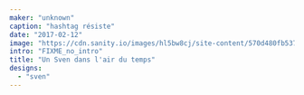 ```yaml
---
maker: "unknown"
caption: "hashtag résiste"
date: "2017-02-12"
image: "https://cdn.sanity.io/images/hl5bw8cj/site-content/570d480fb537020b631203b4f4f2c3817e843e2e-1080x1080.jpg"
intro: "FIXME_no_intro"
title: "Un Sven dans l'air du temps"
designs:
  - "sven"
---
```


